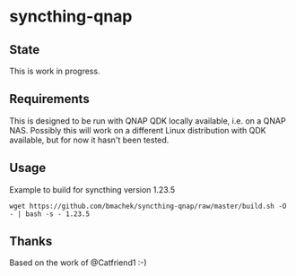 # syncthing-qnap

## State
This is work in progress.

## Requirements
This is designed to be run with QNAP QDK locally available, i.e. on a QNAP NAS.
Possibly this will work on a different Linux distribution with QDK available, but for now it hasn't been tested.

## Usage
Example to build for syncthing version 1.23.5
```
wget https://github.com/bmachek/syncthing-qnap/raw/master/build.sh -O - | bash -s - 1.23.5
```



## Thanks 
Based on the work of @Catfriend1 :-)
